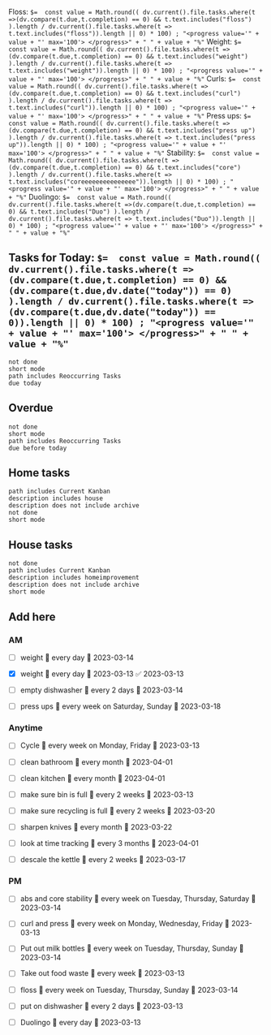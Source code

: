 Floss: `$=  const value = Math.round(( dv.current().file.tasks.where(t =>(dv.compare(t.due,t.completion) == 0) && t.text.includes("floss") ).length / dv.current().file.tasks.where(t => t.text.includes("floss")).length || 0) * 100) ; "<progress value='" + value + "' max='100'> </progress>" + " " + value + "%"`
Weight: `$=  const value = Math.round(( dv.current().file.tasks.where(t =>(dv.compare(t.due,t.completion) == 0) && t.text.includes("weight") ).length / dv.current().file.tasks.where(t => t.text.includes("weight")).length || 0) * 100) ; "<progress value='" + value + "' max='100'> </progress>" + " " + value + "%"`
Curls: `$=  const value = Math.round(( dv.current().file.tasks.where(t =>(dv.compare(t.due,t.completion) == 0) && t.text.includes("curl") ).length / dv.current().file.tasks.where(t => t.text.includes("curl")).length || 0) * 100) ; "<progress value='" + value + "' max='100'> </progress>" + " " + value + "%"`
Press ups: `$=  const value = Math.round(( dv.current().file.tasks.where(t =>(dv.compare(t.due,t.completion) == 0) && t.text.includes("press up") ).length / dv.current().file.tasks.where(t => t.text.includes("press up")).length || 0) * 100) ; "<progress value='" + value + "' max='100'> </progress>" + " " + value + "%"`
Stability: `$=  const value = Math.round(( dv.current().file.tasks.where(t =>(dv.compare(t.due,t.completion) == 0) && t.text.includes("core") ).length / dv.current().file.tasks.where(t => t.text.includes("coreeeeeeeeeeeeeee")).length || 0) * 100) ; "<progress value='" + value + "' max='100'> </progress>" + " " + value + "%"`
Duolingo: `$=  const value = Math.round(( dv.current().file.tasks.where(t =>(dv.compare(t.due,t.completion) == 0) && t.text.includes("Duo") ).length / dv.current().file.tasks.where(t => t.text.includes("Duo")).length || 0) * 100) ; "<progress value='" + value + "' max='100'> </progress>" + " " + value + "%"`

## Tasks for Today: `$=  const value = Math.round(( dv.current().file.tasks.where(t =>(dv.compare(t.due,t.completion) == 0) && (dv.compare(t.due,dv.date("today")) == 0) ).length / dv.current().file.tasks.where(t => (dv.compare(t.due,dv.date("today")) == 0)).length || 0) * 100) ; "<progress value='" + value + "' max='100'> </progress>" + " " + value + "%"`
```tasks
not done
short mode
path includes Reoccurring Tasks
due today
```

## Overdue
```tasks
not done
short mode
path includes Reoccurring Tasks
due before today
```

## Home tasks
```tasks
path includes Current Kanban
description includes house
description does not include archive 
not done
short mode
```


## House tasks
```tasks
not done
path includes Current Kanban
description includes homeimprovement
description does not include archive 
short mode
```
 


## Add here 

### AM
- [ ] weight 🔁 every day 📅 2023-03-14
- [x] weight 🔁 every day 📅 2023-03-13 ✅ 2023-03-13

- [ ] empty dishwasher 🔁 every 2 days 📅 2023-03-14


- [ ] press ups 🔁 every week on Saturday, Sunday 📅 2023-03-18


### Anytime 
- [ ] Cycle 🔁 every week on Monday, Friday 📅 2023-03-13

- [ ] clean bathroom 🔁 every month 📅 2023-04-01
- [ ] clean kitchen 🔁 every month 📅 2023-04-01

- [ ] make sure bin is full 🔁 every 2 weeks 📅 2023-03-13

- [ ] make sure recycling is full 🔁 every 2 weeks 📅 2023-03-20

- [ ] sharpen knives 🔁 every month 📅 2023-03-22

- [ ] look at time tracking 🔁 every 3 months 📅 2023-04-01
- [ ] descale the kettle 🔁 every 2 weeks 📅 2023-03-17


### PM

- [ ] abs and core stability 🔁 every week on Tuesday, Thursday, Saturday 📅 2023-03-14

- [ ] curl and press 🔁 every week on Monday, Wednesday, Friday 📅 2023-03-13

- [ ] Put out milk bottles 🔁 every week on Tuesday, Thursday, Sunday 📅 2023-03-14

- [ ] Take out food waste 🔁 every week 📅 2023-03-13

- [ ] floss 🔁 every week on Tuesday, Thursday, Sunday 📅 2023-03-14

- [ ] put on dishwasher 🔁 every 2 days 📅 2023-03-13

- [ ] Duolingo 🔁 every day 📅 2023-03-13










